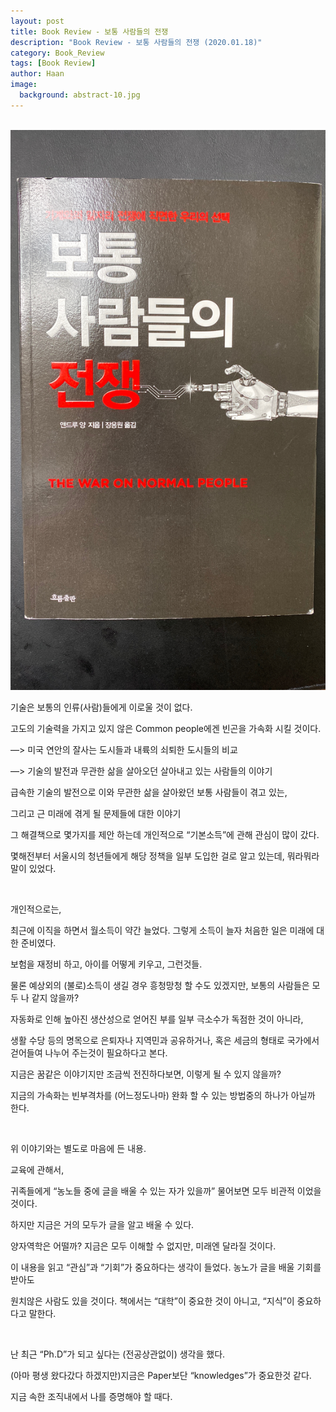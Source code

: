 ```yaml
---
layout: post
title: Book Review - 보통 사람들의 전쟁
description: "Book Review - 보통 사람들의 전쟁 (2020.01.18)" 
category: Book_Review
tags: [Book Review]
author: Haan
image:
  background: abstract-10.jpg
---
```

<br/>

<img src="/assets/img/BR_200118.jpg">
<br/>
<p>	기술은 보통의 인류(사람)들에게 이로울 것이 없다. </p>
<p>	고도의 기술력을 가지고 있지 않은 Common people에겐 빈곤을 가속화 시킬 것이다.</p>
<p>	—> 미국 연안의 잘사는 도시들과 내륙의 쇠퇴한 도시들의 비교</p>
<p>	—> 기술의 발전과 무관한 삶을 살아오던 살아내고 있는 사람들의 이야기</p>
<p>	급속한 기술의 발전으로 이와 무관한 삶을 살아왔던 보통 사람들이 겪고 있는,</p>
<p>	그리고 근 미래에 겪게 될 문제들에 대한 이야기 </p>
<p>	그 해결책으로 몇가지를 제안 하는데 개인적으로 “기본소득”에 관해 관심이 많이 갔다. </p>
<p>	몇해전부터 서울시의 청년들에게 해당 정책을 일부 도입한 걸로 알고 있는데, 뭐라뭐라 말이 있었다. </p>
<br/>
<p>	개인적으로는,  </p>
<p>	최근에 이직을 하면서 월소득이 약간 늘었다. 그렇게 소득이 늘자 처음한 일은 미래에 대한 준비였다.  </p>
<p>	보험을 재정비 하고, 아이를 어떻게 키우고, 그런것들. </p>
<p>	물론 예상외의 (불로)소득이 생길 경우 흥청망청 할 수도 있겠지만, 보통의 사람들은 모두 나 같지 않을까? </p>
<p>	자동화로 인해 높아진 생산성으로 얻어진 부를 일부 극소수가 독점한 것이 아니라, </p>
<p>	생활 수당 등의 명목으로 은퇴자나 지역민과 공유하거나, 혹은 세금의 형태로 국가에서 걷어들여 나누어 주는것이 필요하다고 본다. </p>
<p>	지금은 꿈같은 이야기지만 조금씩 전진하다보면, 이렇게 될 수 있지 않을까? </p>
<p>	지금의 가속화는 빈부격차를 (어느정도나마) 완화 할 수 있는 방법중의 하나가 아닐까 한다. </p>
<br/>
<p>	위 이야기와는 별도로 마음에 든 내용. </p>
<p>	교육에 관해서, </p>
<p>	귀족들에게 “농노들 중에 글을 배울 수 있는 자가 있을까” 물어보면 모두 비관적 이었을 것이다.  </p>
<p>하지만 지금은 거의 모두가 글을 알고 배울 수 있다. </p>
<p>	양자역학은 어떨까? 지금은 모두 이해할 수 없지만, 미래엔 달라질 것이다. </p>
<p>	이 내용을 읽고 “관심”과 “기회”가 중요하다는 생각이 들었다. 농노가 글을 배울 기회를 받아도  </p>
<p>	원치않은 사람도 있을 것이다. 책에서는 “대학”이 중요한 것이 아니고, “지식”이 중요하다고 말한다.  </p>
<br/>
<p>	난 최근 “Ph.D”가 되고 싶다는 (전공상관없이) 생각을 했다. </p>
<p>	(아마 평생 왔다갔다 하겠지만)지금은 Paper보단 “knowledges”가 중요한것 같다. </p>
<p>	지금 속한 조직내에서 나를 증명해야 할 때다. </p>